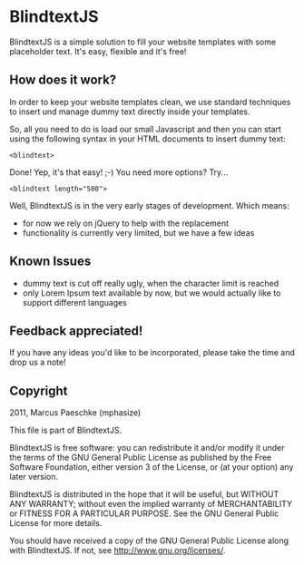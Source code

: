 BlindtextJS
==========


BlindtextJS is a simple solution to fill your website templates with some placeholder text. It's easy, flexible and it's free!


How does it work?
-----------------

In order to keep your website templates clean, we use standard techniques to insert und manage dummy text directly inside your templates.

So, all you need to do is load our small Javascript and then you can start using the following syntax in your HTML documents to insert dummy text:

	<blindtext>

Done! Yep, it's that easy! ;-) You need more options? Try...

	<blindtext length="500">

Well, BlindtextJS is in the very early stages of development. Which means:

- for now we rely on jQuery to help with the replacement
- functionality is currently very limited, but we have a few ideas

Known Issues
------------

- dummy text is cut off really ugly, when the character limit is reached
- only Lorem Ipsum text available by now, but we would actually like to support different languages

Feedback appreciated!
---------------------

If you have any ideas you'd like to be incorporated, please take the time and drop us a note!


Copyright
---------

2011, Marcus Paeschke (mphasize)

This file is part of BlindtextJS.

BlindtextJS is free software: you can redistribute it and/or modify
it under the terms of the GNU General Public License as published by
the Free Software Foundation, either version 3 of the License, or
(at your option) any later version.

BlindtextJS is distributed in the hope that it will be useful,
but WITHOUT ANY WARRANTY; without even the implied warranty of
MERCHANTABILITY or FITNESS FOR A PARTICULAR PURPOSE.  See the
GNU General Public License for more details.

You should have received a copy of the GNU General Public License
along with BlindtextJS.  If not, see <http://www.gnu.org/licenses/>.



